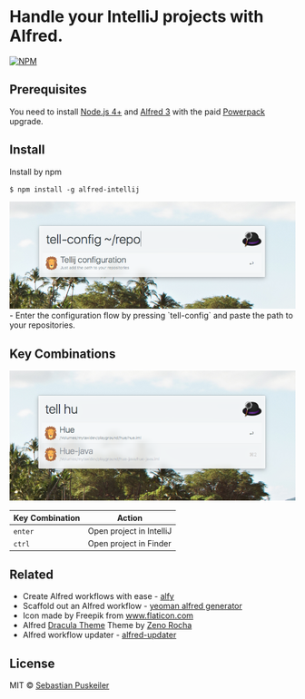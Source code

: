 Handle your IntelliJ projects with Alfred.
==============================

[![NPM](https://nodei.co/npm/alfred-intellij.png)](https://nodei.co/npm/alfred-intellij/)

Prerequisites
----------------
You need to install [Node.js 4+](https://nodejs.org) and [Alfred 3](https://www.alfredapp.com) with the paid [Powerpack](https://www.alfredapp.com/powerpack/) upgrade.

Install
----------------
Install by npm
```
$ npm install -g alfred-intellij
```

<img src="https://github.com/codeBud7/alfred-intellij/blob/master/doc/configuration.png">
- Enter the configuration flow by pressing `tell-config` and paste the path to your repositories.

Key Combinations
----------------

<img src="https://github.com/codeBud7/alfred-intellij/blob/master/doc/workflow.png">

Key Combination        | Action
---------------------- | ------
`enter`                | Open project in IntelliJ
`ctrl`                | Open project in Finder

Related
----------------
- Create Alfred workflows with ease - [alfy](https://github.com/sindresorhus/alfy)
- Scaffold out an Alfred workflow - [yeoman alfred generator](https://github.com/SamVerschueren/generator-alfred)
- Icon made by Freepik from www.flaticon.com
- Alfred [Dracula Theme](https://draculatheme.com/alfred/) Theme by [Zeno Rocha](https://zenorocha.com/)
- Alfred workflow updater - [alfred-updater](https://github.com/SamVerschueren/alfred-updater)

License
----------------
MIT © [Sebastian Puskeiler](https://twitter.com/ebud7)
